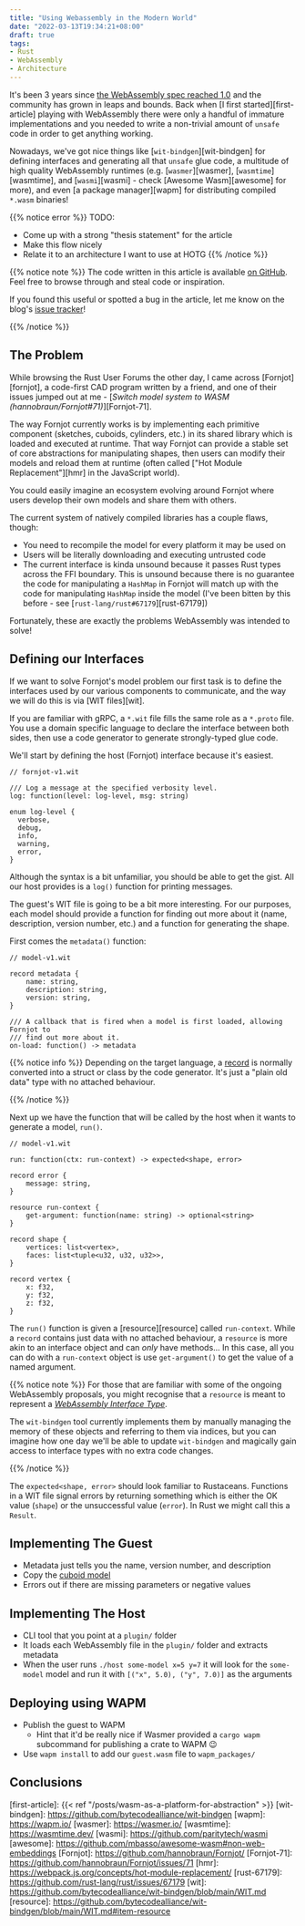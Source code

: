 ```yaml
---
title: "Using Webassembly in the Modern World"
date: "2022-03-13T19:34:21+08:00"
draft: true
tags:
- Rust
- WebAssembly
- Architecture
---
```


It's been 3 years since [the WebAssembly spec reached 1.0][wasm-1.0] and the
community has grown in leaps and bounds. Back when [I first
started][first-article] playing with WebAssembly there were only a handful of
immature implementations and you needed to write a non-trivial amount of
`unsafe` code in order to get anything working.

Nowadays, we've got nice things like [`wit-bindgen`][wit-bindgen] for defining
interfaces and generating all that `unsafe` glue code, a multitude of high
quality WebAssembly runtimes (e.g. [`wasmer`][wasmer], [`wasmtime`][wasmtime],
and [`wasmi`][wasmi] - check [Awesome Wasm][awesome] for more), and even [a
package manager][wapm] for distributing compiled `*.wasm` binaries!

{{% notice error %}}
TODO:
- Come up with a strong "thesis statement" for the article
- Make this flow nicely
- Relate it to an architecture I want to use at HOTG
{{% /notice %}}

{{% notice note %}}
The code written in this article is available [on GitHub][repo]. Feel free to
browse through and steal code or inspiration.

If you found this useful or spotted a bug in the article, let me know on the
blog's [issue tracker][issue]!

[repo]: https://github.com/Michael-F-Bryan/modern-webassembly
[issue]: https://github.com/Michael-F-Bryan/adventures.michaelfbryan.com/issues
{{% /notice %}}

## The Problem

While browsing the Rust User Forums the other day, I came across
[Fornjot][fornjot], a code-first CAD program written by a friend, and one of
their issues jumped out at me - [*Switch model system to WASM
(hannobraun/Fornjot#71)*][Fornjot-71].

The way Fornjot currently works is by implementing each primitive component
(sketches, cuboids, cylinders, etc.) in its shared library which is loaded and
executed at runtime. That way Fornjot can provide a stable set of core
abstractions for manipulating shapes, then users can modify their models and
reload them at runtime (often called ["Hot Module Replacement"][hmr] in the
JavaScript world).

You could easily imagine an ecosystem evolving around Fornjot where users
develop their own models and share them with others.

The current system of natively compiled libraries has a couple flaws,
though:

- You need to recompile the model for every platform it may be used on
- Users will be literally downloading and executing untrusted code
- The current interface is kinda unsound because it passes Rust types across
  the FFI boundary. This is unsound because there is no guarantee the code for
  manipulating a `HashMap` in Fornjot will match up with the code for
  manipulating `HashMap` inside the model (I've been bitten by this before - see
  [`rust-lang/rust#67179`][rust-67179])

Fortunately, these are exactly the problems WebAssembly was intended to solve!

## Defining our Interfaces

If we want to solve Fornjot's model problem our first task is to define the
interfaces used by our various components to communicate, and the way we will
do this is via [WIT files][wit].

If you are familiar with gRPC, a `*.wit` file fills the same role as a
`*.proto` file. You use a domain specific language to declare the interface
between both sides, then use a code generator to generate strongly-typed glue
code.

We'll start by defining the host (Fornjot) interface because it's easiest.

```
// fornjot-v1.wit

/// Log a message at the specified verbosity level.
log: function(level: log-level, msg: string)

enum log-level {
  verbose,
  debug,
  info,
  warning,
  error,
}
```

Although the syntax is a bit unfamiliar, you should be able to get the gist.
All our host provides is a `log()` function for printing messages.

The guest's WIT file is going to be a bit more interesting. For our purposes,
each model should provide a function for finding out more about it (name,
description, version number, etc.) and a function for generating the shape.

First comes the `metadata()` function:

```
// model-v1.wit

record metadata {
    name: string,
    description: string,
    version: string,
}

/// A callback that is fired when a model is first loaded, allowing Fornjot to
/// find out more about it.
on-load: function() -> metadata
```

{{% notice info %}}
Depending on the target language, a [record][record] is normally converted into
a struct or class by the code generator. It's just a "plain old data" type with
no attached behaviour.

[record]: https://github.com/bytecodealliance/wit-bindgen/blob/main/WIT.md#item-record-bag-of-named-fields
{{% /notice %}}

Next up we have the function that will be called by the host when it wants to
generate a model, `run()`.

```
// model-v1.wit

run: function(ctx: run-context) -> expected<shape, error>

record error {
    message: string,
}

resource run-context {
    get-argument: function(name: string) -> optional<string>
}

record shape {
    vertices: list<vertex>,
    faces: list<tuple<u32, u32, u32>>,
}

record vertex {
    x: f32,
    y: f32,
    z: f32,
}
```

The `run()` function is given a [resource][resource] called `run-context`. While
a `record` contains just data with no attached behaviour, a `resource` is more
akin to an interface object and can *only* have methods... In this case, all you
can do with a `run-context` object is use `get-argument()` to get the value of a
named argument.

{{% notice note %}}
For those that are familiar with some of the ongoing WebAssembly proposals, you
might recognise that a `resource` is meant to represent a [*WebAssembly
Interface Type*][wit-proposal].

The `wit-bindgen` tool currently implements them by manually managing the memory
of these objects and referring to them via indices, but you can imagine how one
day we'll be able to update `wit-bindgen` and magically gain access to interface
types with no extra code changes.

[wit-proposal]: https://github.com/WebAssembly/interface-types/blob/main/proposals/interface-types/Explainer.md
{{% /notice %}}

The `expected<shape, error>` should look familiar to Rustaceans. Functions in a
WIT file signal errors by returning something which is either the OK value
(`shape`) or the unsuccessful value (`error`). In Rust we might call this a
`Result`.

## Implementing The Guest

- Metadata just tells you the name, version number, and description
- Copy the [cuboid model](https://github.com/hannobraun/Fornjot/blob/main/models/cuboid/src/lib.rs)
- Errors out if there are missing parameters or negative values

## Implementing The Host

- CLI tool that you point at a `plugin/` folder
- It loads each WebAssembly file in the `plugin/` folder and extracts metadata
- When the user runs `./host some-model x=5 y=7` it will look for the
  `some-model` model and run it with `[("x", 5.0), ("y", 7.0)]` as the arguments

## Deploying using WAPM

- Publish the guest to WAPM
  - Hint that it'd be really nice if Wasmer provided a `cargo wapm` subcommand
    for publishing a crate to WAPM 😉
- Use `wapm install` to add our `guest.wasm` file to `wapm_packages/`

## Conclusions

[wasm-1.0]: https://github.com/WebAssembly/spec/releases/tag/wg-1.0
[first-article]: {{< ref "/posts/wasm-as-a-platform-for-abstraction" >}}
[wit-bindgen]: https://github.com/bytecodealliance/wit-bindgen
[wapm]: https://wapm.io/
[wasmer]: https://wasmer.io/
[wasmtime]: https://wasmtime.dev/
[wasmi]: https://github.com/paritytech/wasmi
[awesome]: https://github.com/mbasso/awesome-wasm#non-web-embeddings
[Fornjot]: https://github.com/hannobraun/Fornjot/
[Fornjot-71]: https://github.com/hannobraun/Fornjot/issues/71
[hmr]: https://webpack.js.org/concepts/hot-module-replacement/
[rust-67179]: https://github.com/rust-lang/rust/issues/67179
[wit]: https://github.com/bytecodealliance/wit-bindgen/blob/main/WIT.md
[resource]: https://github.com/bytecodealliance/wit-bindgen/blob/main/WIT.md#item-resource
